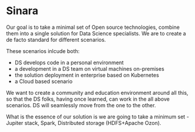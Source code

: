 # Sinara
Our goal is to take a minimal set of Open source technologies, combine them into a single solution for Data Science specialists. 
We are to create a de facto standard for different scenarios. 

These scenarios inlcude both:
  * DS develops code in a personal environment
  * a development in a DS team on virtual machines on-premises
  * the solution deployment in enterprise based on Kubernetes
  * a Cloud based scenario

We want to create a community and education environment around all this, so that the DS folks, having once learned, can work in the all above scenarios.
DS will seamlessly move from the one to the other.

What is the essence of our solution is we are going to take a minimum set - Jupiter stack, Spark, Distributed storage (HDFS+Apache Ozon). 
